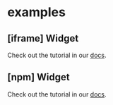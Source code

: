 # examples

## [iframe] Widget

Check out the tutorial in our [docs](https://docs.xy.finance/bridge-aggregator-integration/xy-finance-widget-iframe).

## [npm] Widget

Check out the tutorial in our [docs](https://docs.xy.finance/bridge-aggregator-integration/xy-finance-widget-npm).
